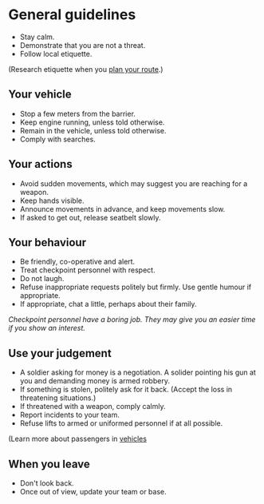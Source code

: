 [Title]: # (At Checkpoint)
[Order]: # (2)

# General guidelines

*	Stay calm.
*	Demonstrate that you are not a threat.
*	Follow local etiquette. 

(Research etiquette when you [plan your route](umbrella://lesson/vehicles).)

## Your vehicle

*   Stop a few meters from the barrier.
*   Keep engine running, unless told otherwise.
*   Remain in the vehicle, unless told otherwise.
*   Comply with searches.

## Your actions

*	Avoid sudden movements, which may suggest you are reaching for a weapon.
*   Keep hands visible.
*	Announce movements in advance, and keep movements slow. 
*   If asked to get out, release seatbelt slowly. 

## Your behaviour

*   Be friendly, co-operative and alert. 
*	Treat checkpoint personnel with respect.
*   Do not laugh.
*   Refuse inappropriate requests politely but firmly. Use gentle humour if appropriate.
*	If appropriate, chat a little, perhaps about their family.

*Checkpoint personnel have a boring job. They may give you an easier time if you show an interest.* 

## Use your judgement

*   A soldier asking for money is a negotiation. A solider pointing his gun at you and demanding money is armed robbery. 
*   If something is stolen, politely ask for it back. (Accept the loss in threatening situations.)
*	If threatened with a weapon, comply calmly.
*	Report incidents to your team. 
*   Refuse lifts to armed or uniformed personnel if at all possible. 

(Learn more about passengers in [vehicles](umbrella://lesson/vehicles)

## When you leave

*   Don't look back.
*   Once out of view, update your team or base. 
